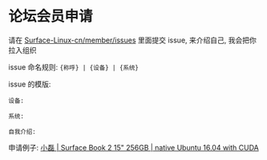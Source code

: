 # 论坛会员申请

请在  [Surface-Linux-cn/member/issues](https://github.com/Surface-Linux-cn/member/issues) 里面提交 issue, 来介绍自己, 我会把你拉入组织
 
issue 命名规则: `{称呼} | {设备} | {系统}`   

issue 的模版:
```
设备: 

系统: 

自我介绍: 
```

申请例子: [小磊 | Surface Book 2 15" 256GB | native Ubuntu 16.04 with CUDA](https://github.com/Surface-Linux-cn/member/issues/1)


